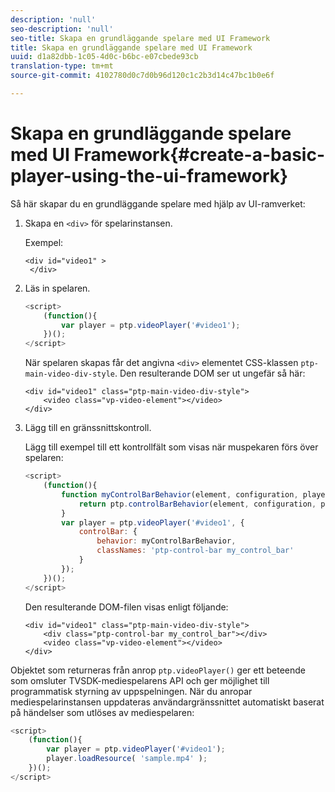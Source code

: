 ```yaml
---
description: 'null'
seo-description: 'null'
seo-title: Skapa en grundläggande spelare med UI Framework
title: Skapa en grundläggande spelare med UI Framework
uuid: d1a82dbb-1c05-4d0c-b6bc-e07cbede93cb
translation-type: tm+mt
source-git-commit: 4102780d0c7d0b96d120c1c2b3d14c47bc1b0e6f

---
```



# Skapa en grundläggande spelare med UI Framework{#create-a-basic-player-using-the-ui-framework}

Så här skapar du en grundläggande spelare med hjälp av UI-ramverket:

1. Skapa en `<div>` för spelarinstansen.

   Exempel:

   ```
   <div id="video1" > 
    </div>
   ```

1. Läs in spelaren.

   ```js
   <script> 
       (function(){ 
           var player = ptp.videoPlayer('#video1'); 
       })(); 
   </script>
   ```

   När spelaren skapas får det angivna `<div>` elementet CSS-klassen `ptp-main-video-div-style`. Den resulterande DOM ser ut ungefär så här:

   ```
   <div id="video1" class="ptp-main-video-div-style"> 
       <video class="vp-video-element"></video> 
   </div>
   ```

1. Lägg till en gränssnittskontroll.

   Lägg till exempel till ett kontrollfält som visas när muspekaren förs över spelaren:

   ```js
   <script> 
       (function(){ 
           function myControlBarBehavior(element, configuration, player) { 
               return ptp.controlBarBehavior(element, configuration, player); 
           } 
           var player = ptp.videoPlayer('#video1', { 
               controlBar: { 
                   behavior: myControlBarBehavior, 
                   classNames: 'ptp-control-bar my_control_bar' 
               } 
           }); 
       })(); 
   </script>
   ```

   Den resulterande DOM-filen visas enligt följande:

   ```
   <div id="video1" class="ptp-main-video-div-style"> 
       <div class="ptp-control-bar my_control_bar"></div> 
       <video class="vp-video-element"></video> 
   </div>
   ```

Objektet som returneras från anrop `ptp.videoPlayer()` ger ett beteende som omsluter TVSDK-mediespelarens API och ger möjlighet till programmatisk styrning av uppspelningen. När du anropar mediespelarinstansen uppdateras användargränssnittet automatiskt baserat på händelser som utlöses av mediespelaren:

```js
<script> 
    (function(){ 
        var player = ptp.videoPlayer('#video1'); 
        player.loadResource( 'sample.mp4' ); 
    })(); 
</script>
```
